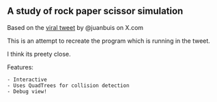 
## A study of rock paper scissor simulation

Based on the [viral tweet](https://x.com/juanbuis/status/1600155605112496129) by @juanbuis on X.com

This is an attempt to recreate the program which is running in the tweet.

I think its preety close. 

Features:

    - Interactive  
    - Uses QuadTrees for collision detection
    - Debug view!


